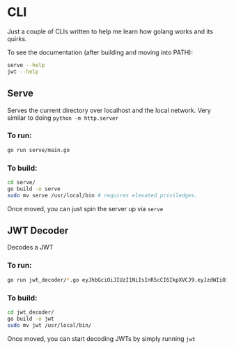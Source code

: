 # CLI

Just a couple of CLIs written to help me learn how golang works and its quirks.

To see the documentation (after building and moving into PATH):

```bash
serve --help
jwt --help
```

## Serve

Serves the current directory over localhost and the local network. Very similar to doing `python -m http.server`

### To run:

```bash
go run serve/main.go
```

### To build:

```bash
cd serve/
go build -o serve
sudo mv serve /usr/local/bin # requires elevated priviledges.
```

Once moved, you can just spin the server up via `serve`

## JWT Decoder

Decodes a JWT

### To run:

```bash
go run jwt_decoder/*.go eyJhbGciOiJIUzI1NiIsInR5cCI6IkpXVCJ9.eyJzdWIiOiIxMjM0NTY3ODkwIiwibmFtZSI6IkpvaG4gRG9lIiwiaWF0IjoxNTE2MjM5MDIyfQ.SflKxwRJSMeKKF2QT4fwpMeJf36POk6yJV_adQssw5c -h
```

### To build:

```bash
cd jwt_decoder/
go build -o jwt
sudo mv jwt /usr/local/bin/
```

Once moved, you can start decoding JWTs by simply running `jwt`
